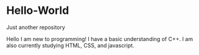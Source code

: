 # Hello-World
Just another repository

Hello I am new to programming! I have a basic understanding of C++. 
I am also currently studying HTML, CSS, and javascript.
